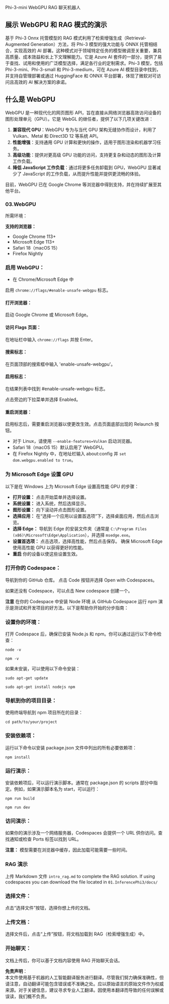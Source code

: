 Phi-3-mini WebGPU RAG 聊天机器人

## 展示 WebGPU 和 RAG 模式的演示
基于 Phi-3 Onnx 托管模型的 RAG 模式利用了检索增强生成（Retrieval-Augmented Generation）方法，将 Phi-3 模型的强大功能与 ONNX 托管相结合，实现高效的 AI 部署。这种模式对于领域特定任务的模型微调至关重要，兼具高质量、成本效益和长上下文理解能力。它是 Azure AI 套件的一部分，提供了易于查找、试用和使用的广泛模型选择，满足各行业的定制需求。Phi-3 模型，包括 Phi-3-mini、Phi-3-small 和 Phi-3-medium，可在 Azure AI 模型目录中找到，并支持自管理部署或通过 HuggingFace 和 ONNX 平台部署，体现了微软对可访问且高效的 AI 解决方案的承诺。

## 什么是 WebGPU
WebGPU 是一种现代化的网页图形 API，旨在直接从网络浏览器高效访问设备的图形处理单元（GPU）。它是 WebGL 的继任者，提供了以下几项关键改进：

1. **兼容现代 GPU**：WebGPU 专为与当代 GPU 架构无缝协作而设计，利用了 Vulkan、Metal 和 Direct3D 12 等系统 API。
2. **性能增强**：支持通用 GPU 计算和更快的操作，适用于图形渲染和机器学习任务。
3. **高级功能**：提供对更高级 GPU 功能的访问，支持更复杂和动态的图形及计算工作负载。
4. **降低 JavaScript 工作负载**：通过将更多任务卸载到 GPU，WebGPU 显著减少了 JavaScript 的工作负载，从而提升性能并提供更流畅的体验。

目前，WebGPU 已在 Google Chrome 等浏览器中得到支持，并在持续扩展至其他平台。

### 03.WebGPU
所需环境：

**支持的浏览器：**
- Google Chrome 113+
- Microsoft Edge 113+
- Safari 18（macOS 15）
- Firefox Nightly

### 启用 WebGPU：

- 在 Chrome/Microsoft Edge 中

启用 `chrome://flags/#enable-unsafe-webgpu` 标志。

#### 打开浏览器：
启动 Google Chrome 或 Microsoft Edge。

#### 访问 Flags 页面：
在地址栏中输入 `chrome://flags` 并按 Enter。

#### 搜索标志：
在页面顶部的搜索框中输入 'enable-unsafe-webgpu'。

#### 启用标志：
在结果列表中找到 #enable-unsafe-webgpu 标志。

点击旁边的下拉菜单并选择 Enabled。

#### 重启浏览器：

启用标志后，需要重启浏览器以使更改生效。点击页面底部出现的 Relaunch 按钮。

- 对于 Linux，请使用 `--enable-features=Vulkan` 启动浏览器。
- Safari 18（macOS 15）默认启用了 WebGPU。
- 在 Firefox Nightly 中，在地址栏输入 about:config 并 `set dom.webgpu.enabled to true`。

### 为 Microsoft Edge 设置 GPU 

以下是在 Windows 上为 Microsoft Edge 设置高性能 GPU 的步骤：

- **打开设置：** 点击开始菜单并选择设置。
- **系统设置：** 进入系统，然后选择显示。
- **图形设置：** 向下滚动并点击图形设置。
- **选择应用：** 在“选择一个应用以设置首选项”下，选择桌面应用，然后点击浏览。
- **选择 Edge：** 导航到 Edge 的安装文件夹（通常是 `C:\Program Files (x86)\Microsoft\Edge\Application`），并选择 `msedge.exe`。
- **设置首选项：** 点击选项，选择高性能，然后点击保存。
确保 Microsoft Edge 使用高性能 GPU 以获得更好的性能。
- **重启** 你的设备以使这些设置生效。

### 打开你的 Codespace：
导航到你的 GitHub 仓库。
点击 Code 按钮并选择 Open with Codespaces。

如果还没有 Codespace，可以点击 New codespace 创建一个。

**注意** 在你的 Codespace 中安装 Node 环境
从 GitHub Codespace 运行 npm 演示是测试和开发项目的好方法。以下是帮助你开始的分步指南：

### 设置你的环境：
打开 Codespace 后，确保已安装 Node.js 和 npm。你可以通过运行以下命令检查：
```
node -v
```
```
npm -v
```

如果未安装，可以使用以下命令安装：
```
sudo apt-get update
```
```
sudo apt-get install nodejs npm
```

### 导航到你的项目目录：
使用终端导航到 npm 项目所在的目录：
```
cd path/to/your/project
```

### 安装依赖项：
运行以下命令以安装 package.json 文件中列出的所有必要依赖项：

```
npm install
```

### 运行演示：
安装依赖项后，可以运行演示脚本。通常在 package.json 的 scripts 部分中指定。例如，如果演示脚本名为 start，可以运行：

```
npm run build
```
```
npm run dev
```

### 访问演示：
如果你的演示涉及一个网络服务器，Codespaces 会提供一个 URL 供你访问。查找通知或检查 Ports 标签以找到 URL。

**注意：** 模型需要在浏览器中缓存，因此加载可能需要一些时间。

### RAG 演示
上传 Markdown 文件 `intro_rag.md` to complete the RAG solution. If using codespaces you can download the file located in `01.InferencePhi3/docs/`

### 选择文件：
点击“选择文件”按钮，选择你想上传的文档。

### 上传文档：
选择文件后，点击“上传”按钮，将文档加载到 RAG（检索增强生成）中。

### 开始聊天：
文档上传后，你可以基于文档内容使用 RAG 开始聊天会话。

**免责声明**：  
本文件使用基于机器的人工智能翻译服务进行翻译。尽管我们努力确保准确性，但请注意，自动翻译可能包含错误或不准确之处。应以原始语言的原始文件作为权威来源。对于关键信息，建议寻求专业人工翻译。因使用本翻译而导致的任何误解或误读，我们概不负责。